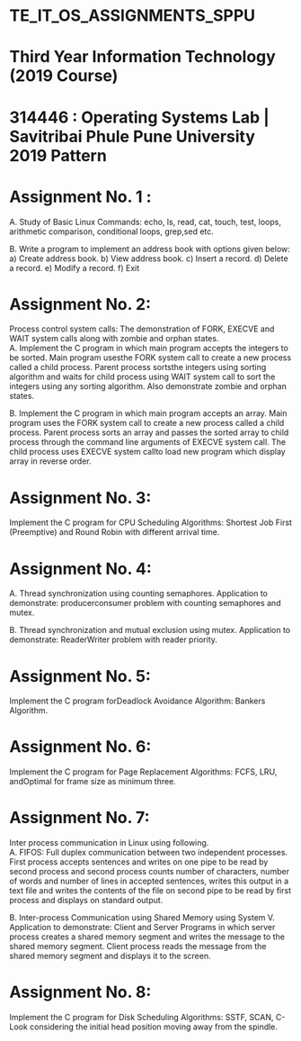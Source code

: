 # TE_IT_OS_ASSIGNMENTS_SPPU
# Third Year Information Technology (2019 Course)
# 314446 : Operating Systems Lab | Savitribai Phule Pune University 2019 Pattern

# Assignment No. 1 :
A. Study of Basic Linux Commands: echo, ls, read, cat, touch, test, loops, arithmetic comparison,
conditional loops, grep,sed etc.

B. Write a program to implement an address book with options given below: a) Create address
book. b) View address book. c) Insert a record. d) Delete a record. e) Modify a record. f) Exit

# Assignment No. 2:
Process control system calls: The demonstration of FORK, EXECVE and WAIT system calls along with zombie and orphan states.<br>
A. Implement the C program in which main program accepts the integers to be sorted. Main program
usesthe FORK system call to create a new process called a child process. Parent process sortsthe integers
using sorting algorithm and waits for child process using WAIT system call to sort the integers using any
sorting algorithm. Also demonstrate zombie and orphan states.

B. Implement the C program in which main program accepts an array. Main program uses the FORK
system call to create a new process called a child process. Parent process sorts an array and passes the
sorted array to child process through the command line arguments of EXECVE system call. The child
process uses EXECVE system callto load new program which display array in reverse order.

# Assignment No. 3:
Implement the C program for CPU Scheduling Algorithms: Shortest Job First
(Preemptive) and Round Robin with different arrival time.

# Assignment No. 4:
A. Thread synchronization using counting semaphores. Application to demonstrate: producerconsumer problem with counting semaphores and mutex.

B. Thread synchronization and mutual exclusion using mutex. Application to demonstrate: ReaderWriter problem with reader priority.

# Assignment No. 5:
Implement the C program forDeadlock Avoidance Algorithm: Bankers Algorithm.
# Assignment No. 6:
Implement the C program for Page Replacement Algorithms: FCFS, LRU, andOptimal for frame size as
minimum three.
# Assignment No. 7:
Inter process communication in Linux using following.<br>
A. FIFOS: Full duplex communication between two independent processes. First process accepts
sentences and writes on one pipe to be read by second process and second process counts number of
characters, number of words and number of lines in accepted sentences, writes this output in a text file
and writes the contents of the file on second pipe to be read by first process and displays on standard
output.

B. Inter-process Communication using Shared Memory using System V. Application to demonstrate:
Client and Server Programs in which server process creates a shared memory segment and writes the
message to the shared memory segment. Client process reads the message from the shared memory
segment and displays it to the screen.

# Assignment No. 8: 
Implement the C program for Disk Scheduling Algorithms: SSTF, SCAN, C-Look
considering the initial head position moving away from the spindle.
